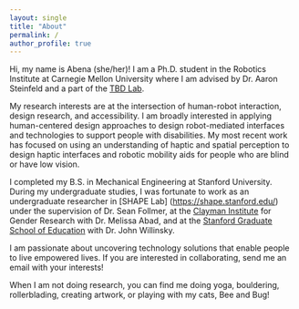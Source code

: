 ```yaml
---
layout: single
title: "About"
permalink: /
author_profile: true
---
```



Hi, my name is Abena (she/her)! I am a Ph.D. student in the Robotics Institute at Carnegie Mellon University where I am advised by Dr. Aaron Steinfeld and a part of the [TBD Lab](https://tbd.ri.cmu.edu/).

My research interests are at the intersection of human-robot interaction, design research, and accessibility. I am broadly interested in applying human-centered design approaches to design robot-mediated interfaces and technologies to support people with disabilities. My most recent work has focused on using an understanding of haptic and spatial perception to design haptic interfaces and robotic mobility aids for people who are blind or have low vision. 


I completed my B.S. in Mechanical Engineering at Stanford University. During my undergraduate studies, I was fortunate to work as an undergraduate researcher in [SHAPE Lab] (https://shape.stanford.edu/) under the supervision of Dr. Sean Follmer, at the [Clayman Institute](https://gender.stanford.edu/) for Gender Research with Dr. Melissa Abad, and at the [Stanford Graduate School of Education](https://ed.stanford.edu/faculty/willinsk) with Dr. John Willinsky. 


I am passionate about uncovering technology solutions that enable people to live empowered lives. If you are interested in collaborating, send me an email with your interests!


When I am not doing research, you can find me doing yoga, bouldering, rollerblading, creating artwork, or playing with my cats, Bee and Bug!
